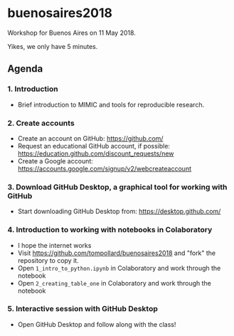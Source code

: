 # buenosaires2018

Workshop for Buenos Aires on 11 May 2018.

Yikes, we only have 5 minutes.

## Agenda

### 1. Introduction

- Brief introduction to MIMIC and tools for reproducible research.

### 2. Create accounts

- Create an account on GitHub: https://github.com/
- Request an educational GitHub account, if possible: https://education.github.com/discount_requests/new
- Create a Google account: https://accounts.google.com/signup/v2/webcreateaccount

### 3. Download GitHub Desktop, a graphical tool for working with GitHub

- Start downloading GitHub Desktop from: https://desktop.github.com/

### 4. Introduction to working with notebooks in Colaboratory

- I hope the internet works
- Visit https://github.com/tompollard/buenosaires2018 and "fork" the repository to copy it.
- Open `1_intro_to_python.ipynb` in Colaboratory and work through the notebook
- Open `2_creating_table_one` in Colaboratory and work through the notebook

### 5. Interactive session with GitHub Desktop

- Open GitHub Desktop and follow along with the class!
